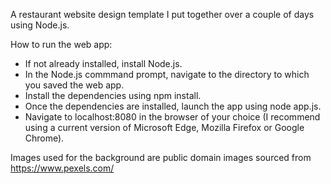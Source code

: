 A restaurant website design template I put together over a couple of days using Node.js.

How to run the web app:
- If not already installed, install Node.js.
- In the Node.js commmand prompt, navigate to the directory to which you saved the web app.
- Install the dependencies using npm install.
- Once the dependencies are installed, launch the app using node app.js.
- Navigate to localhost:8080 in the browser of your choice (I recommend using a current version of Microsoft Edge, Mozilla Firefox or Google Chrome).

Images used for the background are public domain images sourced from https://www.pexels.com/
